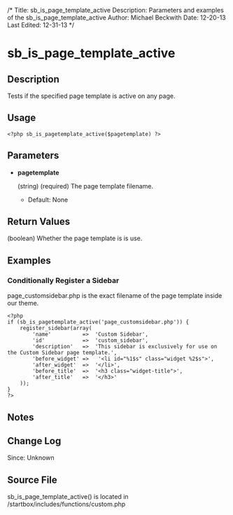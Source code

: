 /*
Title: sb_is_page_template_active
Description: Parameters and examples of the sb_is_page_template_active
Author: Michael Beckwith
Date: 12-20-13
Last Edited: 12-31-13
 */

# sb_is_page_template_active

## Description

Tests if the specified page template is active on any page.

## Usage

	<?php sb_is_pagetemplate_active($pagetemplate) ?>

## Parameters

* **pagetemplate**

	(string) (required) The page template filename.

	* Default: None

## Return Values

(boolean) Whether the page template is is use.

## Examples

### Conditionally Register a Sidebar

page_customsidebar.php is the exact filename of the page template inside our theme.

	<?php
	if (sb_is_pagetemplate_active('page_customsidebar.php')) {
		register_sidebar(array(
			'name'			=>	'Custom Sidebar',
			'id'			=>	'custom_sidebar',
			'description'	=>	'This sidebar is exclusively for use on the Custom Sidebar page template.',
			'before_widget'	=>	 '<li id="%1$s" class="widget %2$s">',
			'after_widget'	=>	'</li>',
			'before_title'	=>	'<h3 class="widget-title">',
			'after_title'	=>	'</h3>'
		));
	}
	?>

## Notes

## Change Log

Since: Unknown

## Source File

sb_is_page_template_active() is located in /startbox/includes/functions/custom.php
